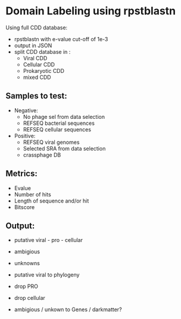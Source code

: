 # Domain Labeling using rpstblastn
Using full CDD database:
 - rpstblastn with e-value cut-off of 1e-3
 - output in JSON
 - split CDD database in :
    - Viral CDD
    - Cellular CDD
    - Prokaryotic CDD
    - mixed CDD

## Samples to test:
 - Negative:
    - No phage sel from data selection
    - REFSEQ bacterial sequences
    - REFSEQ cellular sequences
 - Positive:
    - REFSEQ viral genomes
    - Selected SRA from data selection
    - crassphage DB

## Metrics:
 - Evalue
 - Number of hits
 - Length of sequence and/or hit
 - Bitscore

## Output:
 - putative viral - pro - cellular
 - ambigious
 - unknowns

 - putative viral to phylogeny
 - drop PRO
 - drop cellular
 - ambigious / unkown to Genes / darkmatter?

